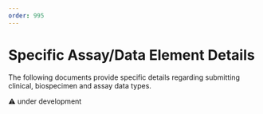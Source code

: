 ```yaml
---
order: 995
---
```


# Specific Assay/Data Element Details

The following documents provide specific details regarding submitting clinical, biospecimen and assay data types.

:warning: under development
